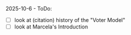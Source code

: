 2025-10-6 - ToDo:
- [ ] look at (citation) history of the "Voter Model"
- [ ] look at Marcela's Introduction